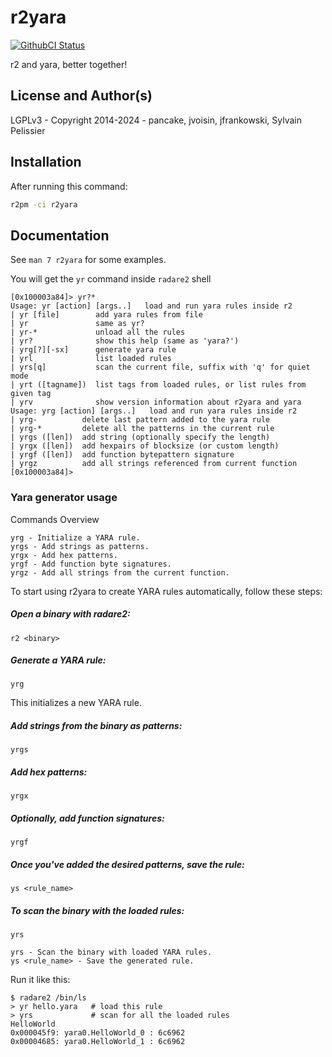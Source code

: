 # r2yara
[![GithubCI Status](https://github.com/radareorg/r2yara/actions/workflows/ci.yml/badge.svg?branch=main)](https://github.com/radareorg/r2yara/actions/workflows/ci.yml?query=branch%3Amain)

r2 and yara, better together!

## License and Author(s)

LGPLv3 - Copyright 2014-2024 - pancake, jvoisin, jfrankowski, Sylvain Pelissier

## Installation

After running this command:

```sh
r2pm -ci r2yara
```

## Documentation

See `man 7 r2yara` for some examples.

You will get the `yr` command inside `radare2` shell

```
[0x100003a84]> yr?*
Usage: yr [action] [args..]   load and run yara rules inside r2
| yr [file]        add yara rules from file
| yr               same as yr?
| yr-*             unload all the rules
| yr?              show this help (same as 'yara?')
| yrg[?][-sx]      generate yara rule
| yrl              list loaded rules
| yrs[q]           scan the current file, suffix with 'q' for quiet mode
| yrt ([tagname])  list tags from loaded rules, or list rules from given tag
| yrv              show version information about r2yara and yara
Usage: yrg [action] [args..]   load and run yara rules inside r2
| yrg-          delete last pattern added to the yara rule
| yrg-*         delete all the patterns in the current rule
| yrgs ([len])  add string (optionally specify the length)
| yrgx ([len])  add hexpairs of blocksize (or custom length)
| yrgf ([len])  add function bytepattern signature
| yrgz          add all strings referenced from current function
[0x100003a84]>
```

### Yara generator usage

Commands Overview

    yrg - Initialize a YARA rule.
    yrgs - Add strings as patterns.
    yrgx - Add hex patterns.
    yrgf - Add function byte signatures.
    yrgz - Add all strings from the current function.

To start using r2yara to create YARA rules automatically, follow these steps:

##### Open a binary with radare2:

```
r2 <binary>
```

##### Generate a YARA rule:

```
yrg
```

This initializes a new YARA rule.

##### Add strings from the binary as patterns:

```
yrgs
```

##### Add hex patterns:

```
yrgx
```

##### Optionally, add function signatures:

```
yrgf
```

##### Once you've added the desired patterns, save the rule:

```
ys <rule_name>
```

##### To scan the binary with the loaded rules:
```
yrs
```

    yrs - Scan the binary with loaded YARA rules.
    ys <rule_name> - Save the generated rule.

Run it like this:

```
$ radare2 /bin/ls
> yr hello.yara   # load this rule
> yrs             # scan for all the loaded rules
HelloWorld
0x000045f9: yara0.HelloWorld_0 : 6c6962
0x00004685: yara0.HelloWorld_1 : 6c6962
```
